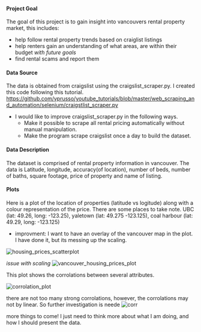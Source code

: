 
#### Project Goal
The goal of this project is to gain insight into vancouvers rental property market, this includes:
* help follow rental property trends based on craiglist listings
* help renters gain an understanding of what areas, are within their budget
*with future goals*
* find rental scams and report them

#### Data Source
The data is obtained from craigslist using the craigslist_scraper.py. I created this code following this tutorial. https://github.com/vprusso/youtube_tutorials/blob/master/web_scraping_and_automation/selenium/craigstlist_scraper.py 
* I would like to improve craigslist_scraper.py in the following ways.
  * Make it possible to scrape all rental pricing automatically without manual manipulation.
  * Make the program scrape craigslist once a day to build the dataset.

#### Data Description
The dataset is comprised of rental property information in vancouver. The data is Latitude, longitude, accuracy(of location), number of beds, number of baths, square footage, price of property and name of listing. 

#### Plots

Here is a plot of the location of properties (latitude vs logitude) along with a colour representation of the price. There are some places to take note. UBC (lat: 49.26, long: -123.25), yaletown (lat: 49.275 -123.125), coal harbour (lat: 49.29, long: -123.125)
* improvment: I want to have an overlay of the vancouver map in the plot. I have done it, but its messing up the scaling. 

![housing_prices_scatterplot](https://user-images.githubusercontent.com/20325116/87889585-2eeaf580-c9e7-11ea-9ae2-f8350e439dd1.png)

*issue with scaling*
![vancouver_housing_prices_plot](https://user-images.githubusercontent.com/20325116/87895104-66fb3400-c9f9-11ea-8a0e-ef1cbad2cd5f.png)

This plot shows the corrolations between several attributes.

![corrolation_plot](https://user-images.githubusercontent.com/20325116/87895155-898d4d00-c9f9-11ea-918e-e5d82391304a.png)

there are not too many strong corrolations, however, the corrolations may not by linear. So further investigation is neede 
![corr](https://user-images.githubusercontent.com/20325116/87895552-9a8a8e00-c9fa-11ea-9a83-dfce40526118.png)


more things to come! I just need to think more about what I am doing, and how I should present the data.
